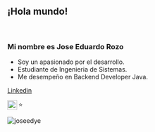 
## ¡Hola mundo! 
</h2>



<br />

### Mi nombre es Jose Eduardo Rozo
- Soy un apasionado por el desarrollo.
- Estudiante de Ingenieria de Sistemas. 
- Me desempeño en Backend Developer Java.
 
 [Linkedin](www.linkedin.com/in/jose-eduardo-rozo-molina-bb648b173)
 
  
 
⭐️ <a href="https://www.linkedin.com/in/jose-eduardo-rozo-molina-bb648b173/">
  <img align="left" alt="Linkdein" width="22px" src="https://cdn.jsdelivr.net/npm/simple-icons@v3/icons/linkedin.svg" />
</a>

![joseedye](https://github-readme-stats.vercel.app/api?username=joseedye&show_icons=true&theme=radical)
